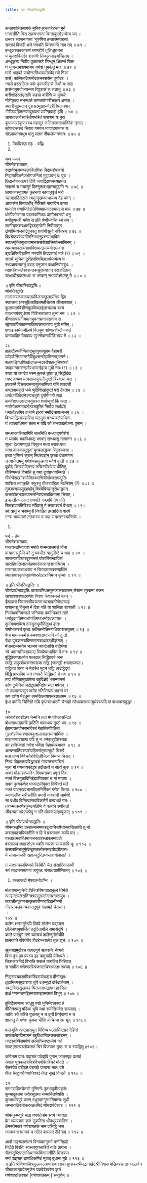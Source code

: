 ```yaml
---
title: १० श्रीचारित्रपद्धति

---
```

कन्तावाहितसायके मुनिवधूरन्ताहिहन्ता मुने  
गन्तासीति गिरा सहस्रभगतां चिन्ताकुलोऽभ्येत्य यम् ।  
क्षन्तारं स्वजनागसां 'गुरुगिरा हन्तारमप्यहसां  
सन्तापं विजही भजे गणपतिं चिन्तामणिं नाम तम् ॥ ७१ ॥  
बन्धूकस्तबकारुणं रणमहीगं धूलिधूम्रानना  
भं धूम्राक्षविमर्दन शरगणैः सिन्धूत्तमाङ्गच्छिदम् ।  
अन्धूकृत्य निपीय पुष्करतटे सिन्धून् क्षिपन्तं श्रिता  
घं धून्वन्तमशेषमाश्रय गणेशं धूमकेतुं मनः ॥ ७२ ॥  
मासे भाद्रपदे जयोत्तरतिथावासेवके[भ्यो निजा  
वासे] कल्पितदिव्यमोदकभरपासेन पूर्णोदरः ।  
न्यासे प्रस्खलितः पदोः कृतपरीहासे विधौ यः सदा  
ह्रासेनामुमयोजयन्मम रिपुत्रासे स सन्नातु ॥ ७३ ॥  
वारीशोदरसंभृतानि सहसा वारीणि यः पुष्करे  
णोरीकृत्य नभस्थले कणतयोगारीचकार क्षणात् ।  
स्फारीभूतमदान् दुरासदमुखान्योऽरीरिषदानवान्  
भीरीढारहितानसावुदयतां पारीन्द्रवाहो हृदि ॥ ७४ ॥  
आपातालविसारितोयभरितं पापाशयं यः पुरा  
कूपाकार[कूपारस्थ महासुरं कलितसन्तापातिरेकं नृणाम् ।  
कोपादन्तरुदं चिराय गमयन व्यापादयामास यः  
सोऽपायानवधूय पातु सततं नीपालयानन्दनः ॥ ७५ ॥  

1. मेषाधिरूढ़ महः - वह्निः  
2.  
अथ भजन्  
श्रीगणेशशतकम्  
रुद्राणीभुजमण्डलाहितशिरा निद्रामशेषावनो  
निद्रामाश्रितनैजभोगजनितां मुद्रापयन् यः पुरा ।  
छिद्रान्वेषणतत्परं दिवि जवाद्विद्राणमध्याहनत्  
सदाश्मं च मयासुरं वितनुताद्भद्राण्यमुद्राणि नः ॥ ७६ ॥  
छायाकारमुपागतं कुहनया कायानुवृत्तं महो  
च्छायादद्रितटात स्वमुन्मुखमपाधायाथ देहं पतन् ।  
आयासेन विनावधीद् गिरितटे मायाविन दानव  
पायादेष गणाधिपोऽतिविषमप्रायादपायात् स माम ॥ ७७ ॥  
क्षोणीकोणगता यदस्रकणिकाः प्राणीभवन्त्यो धनु  
बणीतूणधरी यथैव स इति श्रेणीभवन्ति स्म तम् ।  
शाणीघृष्टशरक्षतद्विषदसृग्वेणी निपीयाशुग  
द्रोणीभिर्व्यजयद्रिपूनवतु शर्वाणीसुतो नश्चिरम् ॥ ७८ ॥  
विप्रश्रेष्ठवरेण्यगीतनिगमानुप्रश्नसंभावित  
स्वप्रत्युक्तिसुधाव्यमानससरोवप्रक्रियोल्लासिनम् ।  
अप्रत्यक्षपरात्मभावविशयाद्यप्रत्ययोद्भावना  
द्यप्रक्षिप्तिविहारिणं गणपतिं क्षिप्रप्रसादं भजे (?) ॥ ७९ ॥  
रक्षार्थ सुधियां दुरीहपरिषच्छिक्षार्थमप्येत्य य  
स्थ्यक्षापत्यतनुं ददाह दनुजान कक्षानिवोषर्बुधः ।  
यक्षाधीशजलेश्वरान्तकसुराध्यक्षान् ररक्षार्दितान्  
ऋक्षाधीशकलाधरः स भगवान् रक्षापरोक्षोऽरतु मे ॥ ८० ॥  

॥ इति श्रीचारित्रपद्धतिः॥  
श्रीनतिपद्धतिः  
तालाकरकाराञ्चलप्रविलसच्छूलाग्रभिन्न द्विष  
स्फालाय क्षणचूक्षिताखिलमहीचेलाय लीलावशात् ।  
कूलाघातविशीर्णमूलविचलद्वेलाचलाय स्वयं  
व्यालामय॑वपुर्धराय गिरिजाबालाय तुभ्यं नमः ॥ ८१ ॥  
वीणातापसगीयमानभुवनत्राणापदानाय स  
च्छ्रेणावर्पितकामनाविषयकल्याणाय भूयो नतिम् ।  
एणाङ्कार्भकमौलये वितनुमः शोणारविन्दोज्ज्वले  
पाणावाहितमोदकाय सुमनोबाणारिडिम्भाय ते ॥ ८२ ॥  

२८  
हाहाद्यैरुपवीणिताद्भुतगुणव्यूहाय वैहायसै  
व्योहारैनिंगमान्तगैर्विबुधसन्दोहाभिनन्द्यात्मने।  
बाहापङ्क्तिशिखोद्गलन्मदपरीवाहानुमिश्रश्रवो  
जाहामन्दमरन्दसौरभलसद्देहाय भूयो नमः (?) ॥ ८३ ॥  
रुष्टा या जगदेव भस्म कुरुते तुष्टा तु सिद्धीर्ददा  
त्यष्टावष्यथ यत्पदाब्जयुगलौजुष्टो बिरक्त्या यदा ।  
हृष्टास्मै वितरत्यनन्यसुलभामिष्टां गतिं शाश्वती  
कष्टापायकृते भजे श्रुतिशिखोदुष्टां परां देवताम् ॥ ८४ ॥  
धर्माधर्मविवेचनेऽप्यचतुरो दुर्मार्गगामी सदा  
कर्मापेक्षफलप्रदाननुसरन शर्माप्नुयां किं कदा ।  
नर्मालोकनमात्रतोऽस्तदुरितं निर्माय सर्वार्थदं  
धर्मार्तोऽभ्रमिव ब्रजामि झरणं भर्माद्रिचापात्मजम् ॥ ८५ ॥  
विन्ध्याद्रिस्मयहारिणा घटभुवा वन्ध्यावलेपाधिना-  
यं ध्यात्वाधिगता कला न यदि को रुन्ध्यादतोऽन्यः पुमान् ।  

सन्ध्याकारिमहागिरि जलनिधि बन्ध्याद्गणेशेशं  
तं ध्यायेम भवाब्धिमद्य भगवन् सन्ध्याशु नागानन ॥ ८६ ॥  
श्रुत्वा दैत्यगणावृतं त्रिभुवन मत्वा परावध्यता  
गत्वा काश्यपसूनुतां युगबलाद्धत्वा रिपूनञ्जसा ।  
हृत्वा भूमिभरं सुरान् स्थिरपदान् कृत्वा प्रथामागम  
त्तत्त्वातीतममुं गणेशमसकृन्नत्वा भवेयं कृती ॥ ८७ ॥  
पूर्वाद्रेः शिखरोदितस्य रुचिरश्रीर्वासराधीशितु  
गौरिण्यमले विभाति तु यथा दूर्वाग्रभागस्थिते ।  
गीर्वाणेशखगेशमौक्तिकमणिश्रीर्वाब्जरागद्युतिः  
शापित्य तवाकृतिः स्फुरतु धीकार्वाहिता मेऽनिशम् (?) ॥ ८८ ॥  
तुच्छात्यल्पसुखावहेषु विषयेविच्छानुरोधाद्धमन्  
कच्छापेतभवात्रवान्तरनिशप्रच्छादितात्मा चिरात् ।  
इच्छातीतफलप्रदं गणपतिं गच्छामि देवं गतिं  
चिच्छायामतिदिश्य संदिशतु मे तच्छाश्वतं वैभवम् ॥ ८९॥  
स्वं त्रातुं न भवाम्बुधौ निपतितं तन्त्रादिना पारये  
गन्त्रा भाव्यमतोऽन्तकस्य च मया संत्रासनस्यान्तिके ।  

1.  
भर्म = हेम  
श्रीगणेशशतकम्  
यन्त्रारूढभिवावशं भमति यन्मन्त्राजगत्तं विना  
कंत्रातारमुपैमि को दु भवभीतं त्रातुमीष्टे च भाम् ॥ ९० ॥  
सारासारविचारदूरमनसं घोरार्तिसन्दायिसं  
साराहिक्षतिजातमोहमगदंकारान्तरानाश्रितम् ।  
तारानाथकलाधराय न चिरादाराच्छरण्यार्थिनं  
स्फारापारकृपामृतार्णवरसेऽदरानिमग्न कृथाः ॥ ९१ ॥  

॥ इति श्रीनतिपद्धतिः ॥  
श्रीसंप्रार्थनापद्धतिः काशापस्थिततूलजालचपलान् लेशान सुखानां भजन  
आशावेशवशाद्गणेश विवशः केशानजलं वहन् ।  
ईशापत्य चिरात्त्वदीयचरणाभ्याशावतीगोऽस्म्यहं  
पाशानाशु विमुच्य में दिश गतिं या शासिता शाश्वती ॥ १२ ॥  
निर्मायावनिमण्डले जनिमदाः कर्माधिकारं ततो  
धर्मादुद्गतिमप्यधोगतिमथाधर्माद्ददन्न्यायतः ।  
दुर्मायावशमेत्य दारसुतभूभौदिलुब्धं कृतः  
शर्माभासरतं कृथाः कलितनीतिमर्माधिकाराच्च्युतम् ॥ ९३ ॥  
वेधा मामककर्मसंक्रमवशादाधाजनिं यां तु तां  
त्रेधा पुत्रकलत्रवित्तममताबाधाददभ्रीकृताम् ।  
मेधासञ्जननेन भञ्जय जवादेधांसि वह्निर्यथा  
स्वे धामन्यभिरखयाद्य विषयेष्वाधावितं मे मनः ॥ ९४ ॥  
बुद्धिप्रेरणतक्षणेन फलदात् सिद्धिप्रवर्ष जना  
त्वद्धि प्रापुरबोधसन्तमसजा तद्धि [जातद्धी क्षयादञ्जसा।  
यद्धित्वा शरणं न मेऽस्ति भुवने तद्धि त्वदद्धिद्वयं  
विद्धि प्राप्तमिमं जनं गणपते सिद्धिप्रदो मे भव ॥ ९५ ॥  
तापं भौतिकमुख्यमेत्य बहुविक्षेपं भजन्मानसं  
कोपं दुर्धनिनां मदोद्धतमधिक्षेपं सदा मर्षयन् ।  
भो पञ्जास्यसुत त्वमेव गतिरित्यापं भवन्तं परं  
रूपं दर्शय मेऽधुना त्वमखिलव्यापन्नरक्षाक्षमम् ॥ ९६ ॥  
द्वेधा कर्मणि चिन्तिते मयि कृपासाधारणी चेन्महो त्सेधापारभवाम्बुधेस्सपदि मां बाधाकरादुद्धर ।  

३०  
क्रोधावेशवशोऽथ चेन्मचि तदा मेधाशिलासन्दितं  
बोधागाधमहार्णवे झटिति मामाधाय तुष्टो भव ॥ ९७ ॥  
ईहामात्रतपोभरानविरतं गेहातिसंपीडिता  
नूहाशेहविचारणास्वकुशलानाहारमात्रार्थिनः ।  
माहामान्यदयाशा यदि तु नः स्नेहादुदीक्षेस्तदा  
का हानिर्भवतो गणेश भविता नेहायमस्मानव ॥ ९८ ॥  
अत्यन्तार्तिपरम्परोपहितसंसृत्यम्बुधौ चित्तवै  
मत्यं प्राप्य विवेचनैरविदितौचित्यं निमग्नं चिरात् ।  
नित्यं मोहशतापविद्धमवशं गत्यन्तरानाश्रितं  
भृत्यं मां गणनायकोद्धर तदौन्नत्यं च सत्यं कुरु ॥ ९९ ॥  
अक्तं मोहमहाञ्जनेन विषयासक्तं प्रवृत्तं दिवा  
नक्तं वित्तमुतादिभिईढपरिष्वक्तं च मां मायया ।  
सक्तं पुण्यकणेन पापपटलीयुक्तं निषिक्तं मले  
भक्तं पादनखप्रभासलिलनिर्गिक्तं गणेश क्रियाः ॥ १०० ॥  
ज्यावल्लीव सरीसरीति धमनी यावत्तनौ चार्मणी  
सा वधीव विनिश्वसत्यविकलैमें वश्यभावं गतः ।  
तावन्मत्करणैरकुण्ठगतिभिः वे वर्त्मनि स्थीयतां  
जीवत्यागभयेऽप्यपैदु न मतिर्भावत्कपादाम्बुजात् ॥ १०१ ॥  

॥ इति श्रीसंप्रार्थनापद्धतिः ॥  
श्रीमनस्तृप्तिः प्रस्तात्मानमपारदुःखनिचयैर्ध्वस्ताखिलाति तु मां  
कस्तावद्रचयिष्यतीति न हि मे प्रस्तावना कापि यत् ।  
यस्ताक्षभवाब्धिमानजनताहस्तावलम्बप्रदो  
बस्तारूढभवाग्रजोऽत्र भवति न्यस्ता समस्तापि धूः ॥ १०२ ॥  
कंसारातिचतुर्मुखेन्दुशकलोत्तंसादयोऽपीश्वरा-  
ये सामान्यजनैः सहात्मदुरितध्वंसाशयोपासते ।  

तं साक्षात्कलयिष्यसे किमिति चेत् संसारिणामप्रणी  
स्तं साधारणमागमा जगुरतः संसाधयामीप्सितम् ॥ १०३ ॥  

1. बस्तारूढो मेषवाहनोऽग्निः ।  


मोहाख्याम्बुनिधी विचित्रविषयग्राहाकुले निर्भरो  
त्साहादल्पतरातिनश्वरसुखालेदात्प्रनष्टायुषः ।  
ऊहातीतपुराणसत्कृतपरीणाहादिदानीममी  
नीहाराचलकन्यकातदुभुवं गाहामहे चेतसा।  
।  
१०४ ॥  
बालेन क्षणभगुरेऽपि विषये लोलेन यद्यप्यस  
छीलेनाघमुपार्जितं तदुदितामीले समासेदुषि ।  
काले पादयुगे मनो व्यरचयं दालेन्दुमौलेर्यदि  
प्रालेयानि रविर्यथैव विदहेज्ज्वालेव तूलं शुचेः ॥ १०५ ॥  

सुत्रामप्रमुखैश्च यत्पदयुगं सत्राशनैः सेव्यते  
पित्रा पुत्र इव प्रपञ्च इह चामुत्रापि येनेक्ष्यते ।  
चित्राकारमिदं विभाति सकलं यत्राहित भित्तिवत्  
स त्रायीत गणेश्वरस्त्रिजगदाधित्राणदक्षः स्वयम् ॥ १०६ ॥  

निद्रालस्यवशान्निशादिवसयोभद्राय हीनोद्यमः  
क्षुदानित्यसुखाशया धुरि दधन्मुद्रां दरिद्राहिताम् ।  
स्वद्राषिष्ठसुखावहं श्रितजनाघद्रावणं हा चिरा  
द्राक्षं गणनाथमद्रितनयारुद्रात्मजातं विभुम् ॥ १०७ ॥  

हूतिर्देवगणस्य साधुषु मखे भूनिर्भवत्वस्य ते  
वीतिनश्यतु षडिधा भुवि यथा स्फीतिर्भवेत् सम्पदाम् ।  
जातिः स्वे चरिते युतास्तु न च दुर्नी तिर्नृपाणां न च  
ज्ञातातु ते गणेश कृपया भीतिः कचिन्मा स्म भूत् ॥ १०८॥  

फलश्रुतिः अष्टप्रासयुतं विशिष्य पठतामिष्टप्रदं देहिनां  
कष्टक्लेशविनाशनं बहुविधानिष्टत्रजच्छेदनम् ।  
नष्टस्वार्थिसमर्पणं सरसविस्पष्टप्रमेयं गणे  
शाष्ट[शस्यश्लोकशतं चिरं विजयतां तुष्टः स च स्याद्विभुः॥१०९॥  

कविनाम प्रातः पद्यशतं पठेद्यदि पुमान् जातस्पृहः प्रत्यहं  
ख्यातः पुत्रकलत्रमित्रविभवोपेतश्चिरं मोदते ।  
चेतस्येष यदीहते पदमदो यातश्च नातः पते  
गीतः सिद्धगणैर्गणाधिपपदं नीतः सुखं विन्दते ॥ ११० ॥  

३२  
शम्भावाहितचेतसो मुनिमणेः कुम्भादुदीताकृतेः  
कुम्भादुहतया कवेरसुतथा सम्भावितश्रेयसि ।  
कुम्भाधीरपुरे वसन् मधुरवाग्गुम्भातिमान्यः सुधी  
जम्भारातिरचीकरच्छतमिदं श्रीयज्ञवेदेश्वरः ॥ १११ ॥  

श्रीमत्कुम्भपुरे सता गणपतेर्धाम स्वयं ध्यायता  
प्रेम ख्यापयतां कृतं सुकदिना धीमधुरस्वामिना ।  
क्षेमस्थेमकरं गणेशशतकं नाम प्रसिद्धि भज  
त्वामन्वन्तरमाणवं च तदिदं कामप्रदं देहिनाम् ॥ ११२ ॥  

आदौ मङ्गलशंसनं विनयवाग्गुम्भो मनोनिग्रहो  
निर्देदो विरतिः स्वरूपगुणचारित्रं नतिः प्रार्थना ।  
चैतस्तुष्टिफलाभिधानकविनामानीति भिन्नक्रम  
रम्यं पद्यशतं दशाधिकमिदं भूयाद् बुधानां मुदे ॥ ११३ ॥  
॥ इति श्रीविश्वामित्रकुलकलशपारावारराकासुधाकरश्रीमद्रत्नखेटश्रीनिवास मखिवरसन्तानपल्लवेन श्रीबालचन्द्रार्यतनूजेन यज्ञवेदेश्वरेण कृतं  
गणेशाष्टोत्तरशतं [गणेशशतकम् ] सम्पूर्णम् ॥  
